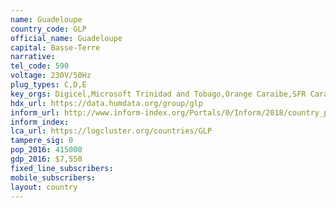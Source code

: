 ```yaml
---
name: Guadeloupe
country_code: GLP
official_name: Guadeloupe
capital: Basse-Terre
narrative:
tel_code: 590
voltage: 230V/50Hz
plug_types: C,D,E
key_orgs: Digicel,Microsoft Trinidad and Tobago,Orange Caraibe,SFR Caraïbes,Dauphin Telecom,Mediaserv,ARCEP
hdx_url: https://data.humdata.org/group/glp
inform_url: http://www.inform-index.org/Portals/0/Inform/2018/country_profiles/GLP.pdf
inform_index:
lca_url: https://logcluster.org/countries/GLP
tampere_sig: 0
pop_2016: 415000
gdp_2016: $7,550
fixed_line_subscribers:
mobile_subscribers:
layout: country
---
```

